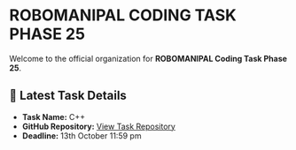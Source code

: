 # ROBOMANIPAL CODING TASK PHASE 25

Welcome to the official organization for **ROBOMANIPAL Coding Task Phase 25**. 

## 📌 Latest Task Details

- **Task Name:** C++
- **GitHub Repository:** [View Task Repository](https://github.com/TeamRoboManipal25/Task2-Cpp)
- **Deadline:** 13th October 11:59 pm

